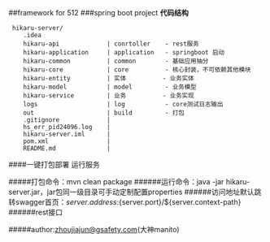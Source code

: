##framework for 512
###spring boot project
**代码结构**
```
 hikaru-server/
    .idea
    hikaru-api             | conrtoller    - rest服务
    hikaru-application     | application   - springboot 启动
    hikaru-common          | common        - 基础应用抽分
    hikaru-core            | core          - 核心封装，不可依赖其他模块
    hikaru-entity          | 实体          - 业务实体
    hikaru-model           | model         - 业务模型
    hikaru-service         | 业务          - 业务实现
    logs                   | log           - core测试日志输出
    out                    | build         - 打包
    .gitignore             |
    hs_err_pid24096.log    |
    hikaru-server.iml      |
    pom.xml                |
    README.md              |
```


####一键打包部署 运行服务
 
#####打包命令：mvn clean package
######运行命令：java -jar hikaru-server.jar，jar包同一级目录可手动定制配置properties
######访问地址默认跳转swagger首页：${server.address}:${server.port}/${server.context-path}
######rest接口



















#####author:zhoujiajun@gsafety.com(大神manito)

